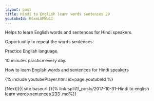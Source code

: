 ```yaml
---
layout: post
title: Hindi to English learn words sentences 29 
youtubeId: R6xmLUMWu1I
---
```

 
 
Helps to learn English words and sentences for Hindi speakers.

Opportunitiy to repeat the words sentences. 

Practice English language. 
 
10 minutes practice every day. 
 
How to learn English words and sentences for Hindi speakers 
 
{% include youtubePlayer.html id=page.youtubeId %}
 
 
[Next]({{ site.baseurl }}{% link  split1/_posts/2017-10-31-Hindi to english learn words sentences 233 .md%})
 
